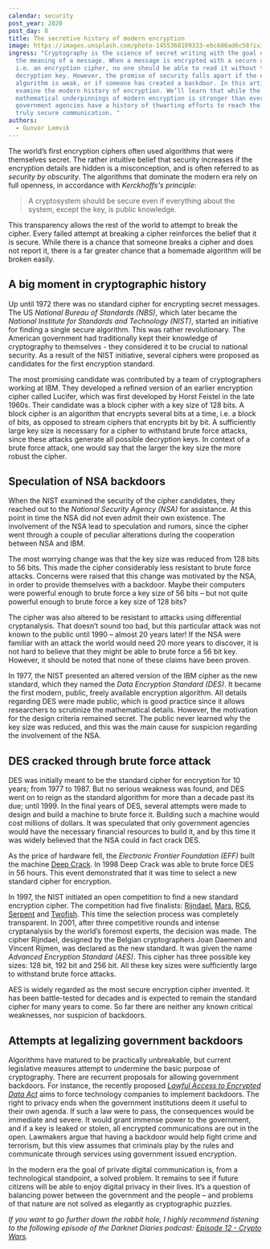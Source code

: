 ```yaml
---
calendar: security
post_year: 2020
post_day: 8
title: The secretive history of modern encryption
image: https://images.unsplash.com/photo-1455368109333-ebc686ad6c58?ixid=MXwxMjA3fDB8MHxwaG90by1wYWdlfHx8fGVufDB8fHw%3D&ixlib=rb-1.2.1&auto=format&fit=crop&w=2555&q=80
ingress: "Cryptography is the science of secret writing with the goal of hiding
  the meaning of a message. When a message is encrypted with a secure algorithm,
  i.e. an encryption cipher, no one should be able to read it without the
  decryption key. However, the promise of security falls apart if the encryption
  algorithm is weak, or if someone has created a backdoor. In this article we’ll
  examine the modern history of encryption. We’ll learn that while the
  mathematical underpinnings of modern encryption is stronger than ever,
  government agencies have a history of thwarting efforts to reach the goal of
  truly secure communication. "
authors:
  - Gunvor Lemvik
---
```

The world’s first encryption ciphers often used algorithms that were themselves secret. The rather intuitive belief that security increases if the encryption details are hidden is a misconception, and is often referred to as _security by obscurity_. The algorithms that dominate the modern era rely on full openness, in accordance with _Kerckhoffs's principle_:
> A cryptosystem should be secure even if everything about the system, except the key, is public knowledge.

This transparency allows the rest of the world to attempt to break the cipher. Every failed attempt at breaking a cipher reinforces the belief that it is secure. While there is a chance that someone breaks a cipher and does not report it, there is a far greater chance that a homemade algorithm will be broken easily.

## A big moment in cryptographic history

Up until 1972 there was no standard cipher for encrypting secret messages. The US _National Bureau of Standards (NBS)_, which later became the _National Institute for Standards and Technology (NIST)_, started an initiative for finding a single secure algorithm. This was rather revolutionary. The American government had traditionally kept their knowledge of cryptography to themselves - they considered it to be crucial to national security. As a result of the NIST initiative, several ciphers were proposed as candidates for the first encryption standard.

The most promising candidate was contributed by a team of cryptographers working at IBM. They developed a refined version of an earlier encryption cipher called Lucifer, which was first developed by Horst Feistel in the late 1960s. Their candidate was a block cipher with a key size of 128 bits. A block cipher is an algorithm that encrypts several bits at a time, i.e. a block of bits, as opposed to stream ciphers that encrypts bit by bit. A sufficiently large key size is necessary for a cipher to withstand brute force attacks, since these attacks generate all possible decryption keys. In context of a brute force attack, one would say that the larger the key size the more robust the cipher.

## Speculation of NSA backdoors

When the NIST examined the security of the cipher candidates, they reached out to the _National Security Agency (NSA)_ for assistance. At this point in time the NSA did not even admit their own existence. The involvement of the NSA lead to speculation and rumors, since the cipher went through a couple of peculiar alterations during the cooperation between NSA and IBM. 

The most worrying change was that the key size was reduced from 128 bits to 56 bits. This made the cipher considerably less resistant to brute force attacks. Concerns were raised that this change was motivated by the NSA, in order to provide themselves with a backdoor. Maybe their computers were powerful enough to brute force a key size of 56 bits – but not quite powerful enough to brute force a key size of 128 bits? 

The cipher was also altered to be resistant to attacks using differential cryptanalysis. That doesn’t sound too bad, but this particular attack was not known to the public until 1990 – almost 20 years later! If the NSA were familiar with an attack the world would need 20 more years to discover, it is not hard to believe that they might be able to brute force a 56 bit key. However, it should be noted that none of these claims have been proven. 

In 1977, the NIST presented an altered version of the IBM cipher as the new standard, which they named the _Data Encryption Standard (DES)_. It became the first modern, public, freely available encryption algorithm. All details regarding DES were made public, which is good practice since it allows researchers to scrutinize the mathematical details. However, the motivation for the design criteria remained secret. The public never learned why the key size was reduced, and this was the main cause for suspicion regarding the involvement of the NSA.

## DES cracked through brute force attack

DES was initially meant to be the standard cipher for encryption for 10 years; from 1977 to 1987. But no serious weakness was found, and DES went on to reign as the standard algorithm for more than a decade past its due; until 1999. In the final years of DES, several attempts were made to design and build a machine to brute force it. Building such a machine would cost millions of dollars. It was speculated that only government agencies would have the necessary financial resources to build it, and by this time it was widely believed that the NSA could in fact crack DES.

As the price of hardware fell, the _Electronic Frontier Foundation (EFF)_ built the machine 
[Deep Crack](https://en.wikipedia.org/wiki/EFF_DES_cracker). 
In 1998 Deep Crack was able to brute force DES in 56 hours. This event demonstrated that it was time to select a new standard cipher for encryption.

In 1997, the NIST initiated an open competition to find a new standard encryption cipher. The competition had five finalists: 
[Rijndael](https://www.cs.miami.edu/home/burt/learning/Csc688.012/rijndael/rijndael_doc_V2.pdf), 
[Mars](http://cryptosoft.de/docs/Mars.pdf), 
[RC6](http://citeseerx.ist.psu.edu/viewdoc/download?doi=10.1.1.2.1151&rep=rep1&type=pdf), 
[Serpent](http://www.networkdls.com/Articles/serpent.pdf) and 
[Twofish](http://gazizova.net/pub/Library/ihtik_Library/dvd_(%D0%A0%D0%B0%D0%B4%D0%B8%D0%BE)%D0%AD%D0%BB%D0%B5%D0%BA%D1%82%D1%80%D0%BE%D1%82%D0%B5%D1%85%D0%BD%D0%B8%D0%BA%D0%B0/rea_2/Schneider%20B.Twofish.A%20128-bit%20block%20cipher.1998.pdf). 
This time the selection process was completely transparent. In 2001, after three competitive rounds and intense cryptanalysis by the world’s foremost experts, the decision was made. The cipher Rijndael, designed by the Belgian cryptographers Joan Daemen and Vincent Rijmen, was declared as the new standard. It was given the name _Advanced Encryption Standard (AES)_. This cipher has three possible key sizes: 128 bit, 192 bit and 256 bit. All these key sizes were sufficiently large to withstand brute force attacks.

AES is widely regarded as the most secure encryption cipher invented. It has been battle-tested for decades and is expected to remain the standard cipher for many years to come. So far there are neither any known critical weaknesses, nor suspicion of backdoors.

## Attempts at legalizing government backdoors

Algorithms have matured to be practically unbreakable, but current legislative measures attempt to undermine the basic purpose of cryptography. There are recurrent proposals for allowing government backdoors. For instance, the recently proposed [_Lawful Access to Encrypted Data Act_](https://www.judiciary.senate.gov/press/rep/releases/graham-cotton-blackburn-introduce-balanced-solution-to-bolster-national-security-end-use-of-warrant-proof-encryption-that-shields-criminal-activity) aims to force technology companies to implement backdoors. The right to privacy ends when the government institutions deem it useful to their own agenda. If such a law were to pass, the consequences would be immediate and severe. It would grant immense power to the government, and if a key is leaked or stolen, all encrypted communications are out in the open. Lawmakers argue that having a backdoor would help fight crime and terrorism, but this view assumes that criminals play by the rules and communicate through services using government issued encryption. 

In the modern era the goal of private digital communication is, from a technological standpoint, a solved problem. It remains to see if future citizens will be able to enjoy digital privacy in their lives. It’s a question of balancing power between the government and the people – and problems of that nature are not solved as elegantly as cryptographic puzzles.

_If you want to go further down the rabbit hole, I highly recommend listening to the following episode of the Darknet Diaries podcast: [Episode 12 - Crypto Wars](https://darknetdiaries.com/episode/12/)._